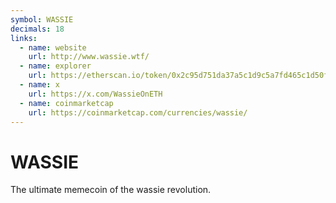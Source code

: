 ```yaml
---
symbol: WASSIE
decimals: 18
links:
  - name: website
    url: http://www.wassie.wtf/
  - name: explorer
    url: https://etherscan.io/token/0x2c95d751da37a5c1d9c5a7fd465c1d50f3d96160
  - name: x
    url: https://x.com/WassieOnETH
  - name: coinmarketcap
    url: https://coinmarketcap.com/currencies/wassie/
---
```


# WASSIE

The ultimate memecoin of the wassie revolution.
